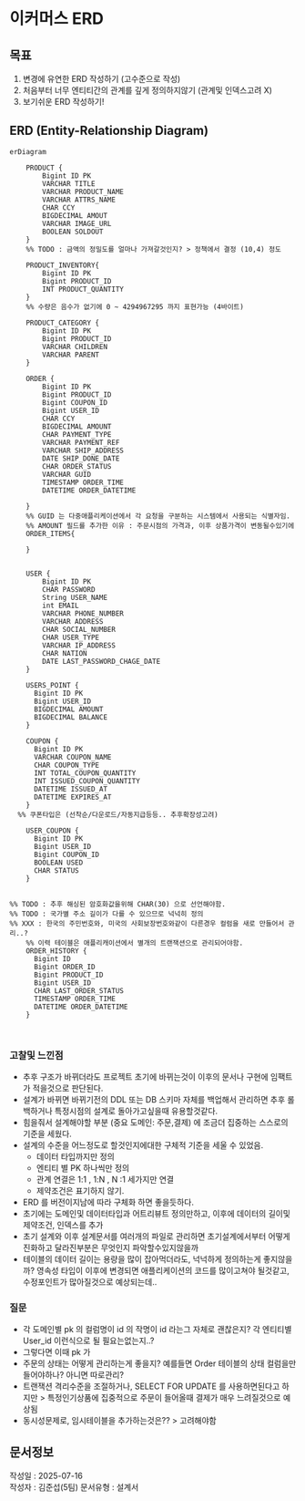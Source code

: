 # 이커머스 ERD

## 목표
1. 변경에 유연한 ERD 작성하기 (고수준으로 작성)
2. 처음부터 너무 엔티티간의 관계를 깊게 정의하지않기 (관계및 인덱스고려 X)
3. 보기쉬운 ERD 작성하기!

## ERD (Entity-Relationship Diagram)
```mermaid
erDiagram
    
    PRODUCT {
        Bigint ID PK
        VARCHAR TITLE
        VARCHAR PRODUCT_NAME
        VARCHAR ATTRS_NAME
        CHAR CCY
        BIGDECIMAL AMOUT
        VARCHAR IMAGE_URL
        BOOLEAN SOLDOUT 
    }
    %% TODO : 금액의 정밀도를 얼마나 가져갈것인지? > 정책에서 결정 (10,4) 정도
    
    PRODUCT_INVENTORY{
        Bigint ID PK
        Bigint PRODUCT_ID
        INT PRODUCT_QUANTITY
    }
    %% 수량은 음수가 없기에 0 ~ 4294967295 까지 표현가능 (4바이트)
    
    PRODUCT_CATEGORY {
        Bigint ID PK
        Bigint PRODUCT_ID
        VARCHAR CHILDREN
        VARCHAR PARENT
    }
    
    ORDER {
        Bigint ID PK
        Bigint PRODUCT_ID
        Bigint COUPON_ID
        Bigint USER_ID
        CHAR CCY 
        BIGDECIMAL AMOUNT
        CHAR PAYMENT_TYPE
        VARCHAR PAYMENT_REF
        VARCHAR SHIP_ADDRESS
        DATE SHIP_DONE_DATE
        CHAR ORDER_STATUS
        VARCHAR GUID
        TIMESTAMP ORDER_TIME
        DATETIME ORDER_DATETIME
        
    }
    %% GUID 는 다중애플리케이션에서 각 요청을 구분하는 시스템에서 사용되는 식별자임.
    %% AMOUNT 필드를 추가한 이유 : 주문시점의 가격과, 이후 상품가격이 변동될수있기에
    ORDER_ITEMS{
        
    }
    
     
    USER {
        Bigint ID PK
        CHAR PASSWORD 
        String USER_NAME
        int EMAIL
        VARCHAR PHONE_NUMBER
        VARCHAR ADDRESS 
        CHAR SOCIAL_NUMBER
        CHAR USER_TYPE
        VARCHAR IP_ADDRESS
        CHAR NATION
        DATE LAST_PASSWORD_CHAGE_DATE
    }
    
    USERS_POINT {
      Bigint ID PK
      Bigint USER_ID
      BIGDECIMAL AMOUNT
      BIGDECIMAL BALANCE
    }

    COUPON {
      Bigint ID PK
      VARCHAR COUPON_NAME
      CHAR COUPON_TYPE
      INT TOTAL_COUPON_QUANTITY
      INT ISSUED_COUPON_QUANTITY
      DATETIME ISSUED_AT
      DATETIME EXPIRES_AT
    }
  %% 쿠폰타입은 (선착순/다운로드/자동지급등등.. 추후확장성고려)

    USER_COUPON {
      Bigint ID PK
      Bigint USER_ID
      Bigint COUPON_ID
      BOOLEAN USED
      CHAR STATUS
    }
    
    
%% TODO : 추후 해싱된 암호화값을위해 CHAR(30) 으로 선언해야함.
%% TODO : 국가별 주소 길이가 다를 수 있으므로 넉넉히 정의
%% XXX : 한국의 주민번호와, 미국의 사회보장번호와같이 다른경우 컬럼을 새로 만들어서 관리..?
    %% 이력 테이블은 애플리캐이션에서 별개의 트랜잭션으로 관리되어야함.
    ORDER_HISTORY {
      Bigint ID
      Bigint ORDER_ID
      Bigint PRODUCT_ID
      Bigint USER_ID
      CHAR LAST_ORDER_STATUS
      TIMESTAMP ORDER_TIME
      DATETIME ORDER_DATETIME
    }



```

### 고찰및 느낀점
- 추후 구조가 바뀌더라도 프로젝트 초기에 바뀌는것이 이후의 문서나 구현에 임팩트가 적을것으로 판단된다.
- 설계가 바뀌면 바뀌기전의 DDL 또는 DB 스키마 자체를 백업해서 관리하면 추후 롤백하거나 특정시점의 설계로 돌아가고싶을때 유용할것같다.
- 힘을줘서 설계해야할 부분 (중요 도메인: 주문,결제) 에 조금더 집중하는 스스로의 기준을 세웠다.
- 설계의 수준을 어느정도로 할것인지에대한 구체적 기준을 세울 수 있었음.
  - 데이터 타입까지만 정의
  - 엔티티 별 PK 하나씩만 정의
  - 관계 연결은 1:1 , 1:N , N :1 세가지만 연결
  - 제약조건은 표기하지 않기.
- ERD 를 버전이지남에 따라 구체화 하면 좋을듯하다.
- 초기에는 도메인및 데이터타입과 어트리뷰트 정의만하고, 이후에 데이터의 길이및 제약조건, 인덱스를 추가
- 초기 설계와 이후 설계문서를 여러개의 파일로 관리하면 초기설계에서부터 어떻게 진화하고 달라진부분은 무엇인지 파악할수있지않을까
- 테이블의 데이터 길이는 용량을 많이 잡아먹더라도, 넉넉하게 정의하는게 좋지않을까? 영속성 타입이 이후에 변경되면 애플리케이션의 코드를 많이고쳐야 될것같고, 수정포인트가 많아질것으로 예상되는데..



### 질문
- 각 도메인별 pk 의 컬럼명이 id 의 작명이 id 라는그 자체로 괜찮은지? 각 엔티티별 User_id 이런식으로 될 필요는없는지..?
- 그렇다면 이때 pk 가 
- 주문의 상태는 어떻게 관리하는게 좋을지? 예를들면 Order 테이블의 상태 컬럼을만들어야하나? 아니면 따로관리?
- 트랜잭션 격리수준을 조절하거나, SELECT FOR UPDATE 를 사용하면된다고 하지만 > 특정인기상품에 집중적으로 주문이 들어올때 결제가 매우 느려질것으로 예상됨
- 동시성문제로, 임시테이블을 추가하는것은?? > 고려해야함

## 문서정보
작성일 : 2025-07-16 <br>
작성자 : 김준섭(5팀)
문서유형 : 설계서
